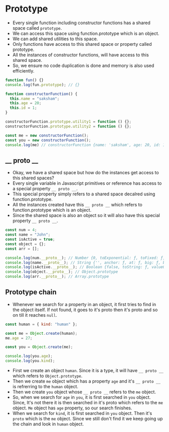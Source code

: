 
# Prototype

- Every single function including constructor functions has a shared space called `prototype`.
- We can access this space using function.prototype which is an object.
- We can add shared utilities to this space.
- Only functions have access to this shared space or property called prototype.
- All the instances of constructor functions, will have access to this shared space.
- So, we ensure no code duplication is done and memory is also used efficiently.

``` javascript
function fun() {}
console.log(fun.prototype); // {}

function constructorFunction() {
  this.name = "saksham";
  this.age = 20;
  this.id = 1;
}

constructorFunction.prototype.utility1 = function () {};
constructorFunction.prototype.utility2 = function () {};

const me = new constructorFunction();
const you = new constructorFunction();
console.log(me) // constructorFunction {name: 'saksham', age: 20, id: 1}
```

## __ proto __

- Okay, we have a shared space but how do the instances get access to this shared spaces?
- Every single variable in Javascript primitives or reference has access to a special property `__ proto __`.
- This special property simply refers to a shared space decalred using function.prototype.
- All the instances created have this `__ proto __` which refers to function.prototype which is an object.
- Since the shared space is also an object so it will also have this special property `__ proto __`.

``` javascript
const num = 4;
const name = "John";
const isActive = true;
const object = {};
const arr = [];

console.log(num.__proto__); // Number {0, toExponential: ƒ, toFixed: ƒ, toPrecision: ƒ, toString: ƒ, …} Number.prototype
console.log(name.__proto__); // String {'', anchor: ƒ, at: ƒ, big: ƒ, blink: ƒ, …} String.prototype
console.log(isActive.__proto__); // Boolean {false, toString: ƒ, valueOf: ƒ} Boolean.prototype
console.log(object.__proto__); // Object.prototype
console.log(arr.__proto__); // Array.prototype


```

## Prototype chain

- Whenever we search for a property in an object, it first tries to find in the object itself. If not found, it goes to it's proto then it's proto and so on till it reaches `null`.

``` javascript
const human = { kind: "human" };

const me = Object.create(human);
me.age = 27;

const you = Object.create(me);

console.log(you.age);
console.log(you.kind);

```

- First we create an object `human`. Since it is a type, it will have `__ proto __` which refers to `Object.prototype`.
- Then we create `me` object which has a property `age` and it's `__ proto __` is refrerring to the `human` object.
- Then we create `you` object whose `__ proto __` refers to the `me` object.
- So, when we search for `age` in `you`, it is first searched in `you` object. Since, It's not there it is then searched in it's proto which refers to the `me` object. `Me` object has `age` property, so our search finishes.
- When we search for `kind`, it is first searched in `you` object. Then it's `proto` which is the `me` object. Since we still don't find it we keep going up the chain and look in `human` object.
